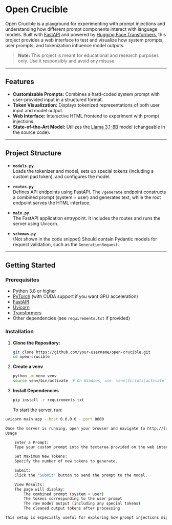# Open Crucible

Open Crucible is a playground for experimenting with prompt injections and understanding how different prompt components interact with language models. Built with [FastAPI](https://fastapi.tiangolo.com/) and powered by [Hugging Face Transformers](https://huggingface.co/transformers/), this project provides a web interface to test and visualize how system prompts, user prompts, and tokenization influence model outputs.

> **Note:** This project is meant for educational and research purposes only. Use it responsibly and avoid any misuse.

---

## Features

- **Customizable Prompts:** Combines a hard-coded system prompt with user-provided input in a structured format.
- **Token Visualization:** Displays tokenized representations of both user input and model output.
- **Web Interface:** Interactive HTML frontend to experiment with prompt injections.
- **State-of-the-Art Model:** Utilizes the [Llama 3.1-8B](https://huggingface.co/meta-llama/Llama-3.1-8B) model (changeable in the source code).

---

## Project Structure

- **`models.py`**  
  Loads the tokenizer and model, sets up special tokens (including a custom pad token), and configures the model.

- **`routes.py`**  
  Defines API endpoints using FastAPI. The `/generate` endpoint constructs a combined prompt (system + user) and generates text, while the root endpoint serves the HTML interface.

- **`main.py`**  
  The FastAPI application entrypoint. It includes the routes and runs the server using Uvicorn.

- **`schemas.py`**  
  (Not shown in the code snippet) Should contain Pydantic models for request validation, such as the `GenerationRequest`.

---

## Getting Started

### Prerequisites

- Python 3.8 or higher
- [PyTorch](https://pytorch.org/) (with CUDA support if you want GPU acceleration)
- [FastAPI](https://fastapi.tiangolo.com/)
- [Uvicorn](https://www.uvicorn.org/)
- [Transformers](https://huggingface.co/transformers/)
- Other dependencies (see `requirements.txt` if provided)

### Installation

1. **Clone the Repository:**

   ```bash
   git clone https://github.com/your-username/open-crucible.git
   cd open-crucible
   ```

1. **Create a venv**

    ```bash
    python -m venv venv
    source venv/bin/activate  # On Windows, use `venv\Scripts\activate`
    ```
1. **Install Dependencies**

    ```bash
    pip install -r requirements.txt
    ```

    To start the server, run:

```bash
uvicorn main:app --host 0.0.0.0 --port 8000

Once the server is running, open your browser and navigate to http://localhost:8000 to access the interactive interface.
Usage

    Enter a Prompt:
    Type your custom prompt into the textarea provided on the web interface.

    Set Maximum New Tokens:
    Specify the number of new tokens to generate.

    Submit:
    Click the "Submit" button to send the prompt to the model.

    View Results:
    The page will display:
        The combined prompt (system + user)
        The tokens corresponding to the user prompt
        The raw model output (including any special tokens)
        The cleaned output tokens after processing

This setup is especially useful for exploring how prompt injections might affect the behavior of large language models.
